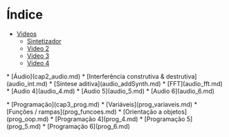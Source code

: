 # Índice

* [Videos](cap1_videos.md)
    * [Sintetizador](videos_synth.md)
    * [Video 2](videos_2.md)
    * [Video 3](videos_3.md)
    * [Video 4](videos_4.md)
<p>
* [Áudio](cap2_audio.md)
    * [Interferência construtiva & destrutiva](audio_int.md)
    * [Síntese aditiva](audio_addSynth.md)
    * [FFT](audio_fft.md)
    * [Audio 4](audio_4.md)
    * [Audio 5](audio_5.md)
    * [Audio 6](audio_6.md)
<p>
* [Programação](cap3_prog.md)
    * [Variáveis](prog_variaveis.md)
    * [Funções / rampas](prog_funcoes.md)
    * [Orientação a objetos](prog_oop.md)
    * [Programação 4](prog_4.md)
    * [Programação 5](prog_5.md)
    * [Programação 6](prog_6.md)
